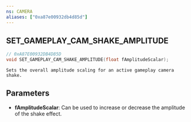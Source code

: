 ```yaml
---
ns: CAMERA
aliases: ["0xa87e00932db4d85d"]
---
```

## SET_GAMEPLAY_CAM_SHAKE_AMPLITUDE

```c
// 0xA87E00932DB4D85D
void SET_GAMEPLAY_CAM_SHAKE_AMPLITUDE(float fAmplitudeScalar);
```

```
Sets the overall amplitude scaling for an active gameplay camera shake.
```

## Parameters
* **fAmplitudeScalar**: Can be used to increase or decrease the amplitude of the shake effect.
